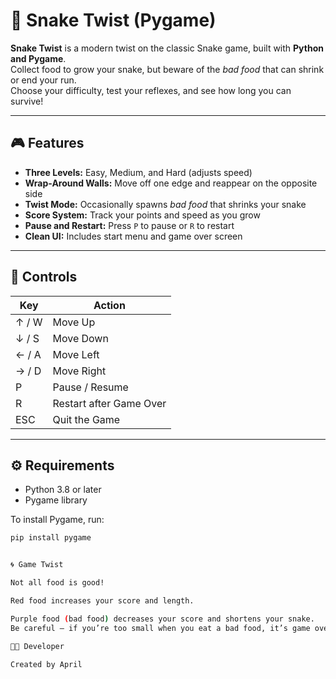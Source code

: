 # 🐍 Snake Twist (Pygame)

**Snake Twist** is a modern twist on the classic Snake game, built with **Python and Pygame**.  
Collect food to grow your snake, but beware of the *bad food* that can shrink or end your run.  
Choose your difficulty, test your reflexes, and see how long you can survive!

---

## 🎮 Features

- **Three Levels:** Easy, Medium, and Hard (adjusts speed)
- **Wrap-Around Walls:** Move off one edge and reappear on the opposite side
- **Twist Mode:** Occasionally spawns *bad food* that shrinks your snake
- **Score System:** Track your points and speed as you grow
- **Pause and Restart:** Press `P` to pause or `R` to restart
- **Clean UI:** Includes start menu and game over screen

---

## 🧩 Controls

| Key | Action |
|-----|---------|
| ↑ / W | Move Up |
| ↓ / S | Move Down |
| ← / A | Move Left |
| → / D | Move Right |
| P | Pause / Resume |
| R | Restart after Game Over |
| ESC | Quit the Game |

---

## ⚙️ Requirements

- Python 3.8 or later  
- Pygame library  

To install Pygame, run:
```bash
pip install pygame


🌀 Game Twist

Not all food is good!

Red food increases your score and length.

Purple food (bad food) decreases your score and shortens your snake.
Be careful — if you’re too small when you eat a bad food, it’s game over.

👩‍💻 Developer

Created by April

